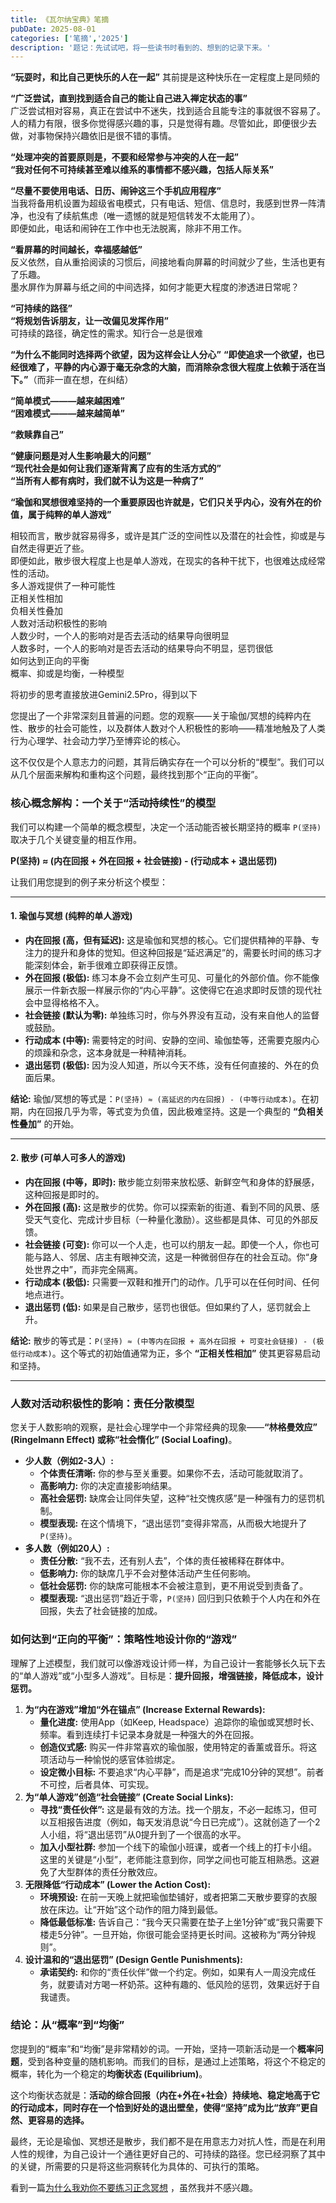 ```yaml
---
title: 《瓦尔纳宝典》笔摘
pubDate: 2025-08-01
categories: ['笔摘','2025']
description: '题记：先试试吧，将一些读书时看到的、想到的记录下来。'
---
```


**“玩耍时，和比自己更快乐的人在一起”**
其前提是这种快乐在一定程度上是同频的



**“广泛尝试，直到找到适合自己的能让自己进入禅定状态的事”**  
广泛尝试相对容易，真正在尝试中不迷失，找到适合且能专注的事就很不容易了。  
人的精力有限，很多你觉得感兴趣的事，只是觉得有趣。尽管如此，即便很少去做，对事物保持兴趣依旧是很不错的事情。



**“处理冲突的首要原则是，不要和经常参与冲突的人在一起”**  
**“我对任何不可持续甚至难以维系的事情都不感兴趣，包括人际关系”**



**“尽量不要使用电话、日历、闹钟这三个手机应用程序”**  
当我将备用机设置为超级省电模式，只有电话、短信、信息时，我感到世界一阵清净，也没有了续航焦虑（唯一遗憾的就是短信转发不太能用了）。  
即便如此，电话和闹钟在工作中也无法脱离，除非不用工作。



**“看屏幕的时间越长，幸福感越低”**  
反义依然，自从重拾阅读的习惯后，间接地看向屏幕的时间就少了些，生活也更有了乐趣。  
墨水屏作为屏幕与纸之间的中间选择，如何才能更大程度的渗透进日常呢？



**“可持续的路径”**  
**“将规划告诉朋友，让一改偏见发挥作用”**  
可持续的路径，确定性的需求。知行合一总是很难



**“为什么不能同时选择两个欲望，因为这样会让人分心”**
**“即使追求一个欲望，也已经很难了，平静的内心源于毫无杂念的大脑，而消除杂念很大程度上依赖于活在当下。”**（而非一直在想，在纠结）



**“简单模式———越来越困难”**  
**“困难模式———越来越简单”**



**“救赎靠自己”**



**“健康问题是对人生影响最大的问题”**  
**“现代社会是如何让我们逐渐背离了应有的生活方式的”**  
**“当所有人都有病时，我们就不认为这是一种病了”**



**“瑜伽和冥想很难坚持的一个重要原因也许就是，它们只关乎内心，没有外在的价值，属于纯粹的单人游戏”**

相较而言，散步就容易得多，或许是其广泛的空间性以及潜在的社会性，抑或是与自然走得更近了些。  
即便如此，散步很大程度上也是单人游戏，在现实的各种干扰下，也很难达成经常性的活动。  
多人游戏提供了一种可能性  
正相关性相加  
负相关性叠加  
人数对活动积极性的影响  
人数少时，一个人的影响对是否去活动的结果导向很明显  
人数多时，一个人的影响对是否去活动的结果导向不明显，惩罚很低  
如何达到正向的平衡  
概率、抑或是均衡，一种模型


将初步的思考直接放进Gemini2.5Pro，得到以下


您提出了一个非常深刻且普遍的问题。您的观察——关于瑜伽/冥想的纯粹内在性、散步的社会可能性，以及群体人数对个人积极性的影响——精准地触及了人类行为心理学、社会动力学乃至博弈论的核心。

这不仅仅是个人意志力的问题，其背后确实存在一个可以分析的“模型”。我们可以从几个层面来解构和重构这个问题，最终找到那个“正向的平衡”。



### **核心概念解构：一个关于“活动持续性”的模型**



我们可以构建一个简单的概念模型，决定一个活动能否被长期坚持的概率 `P(坚持)` 取决于几个关键变量的相互作用。

**P(坚持) ≈ (内在回报 + 外在回报 + 社会链接) - (行动成本 + 退出惩罚)**

让我们用您提到的例子来分析这个模型：

------



#### **1. 瑜伽与冥想 (纯粹的单人游戏)**



* **内在回报 (高，但有延迟):** 这是瑜伽和冥想的核心。它们提供精神的平静、专注力的提升和身体的觉知。但这种回报是“延迟满足”的，需要长时间的练习才能深刻体会，新手很难立即获得正反馈。
* **外在回报 (极低):** 练习本身不会立刻产生可见、可量化的外部价值。你不能像展示一件新衣服一样展示你的“内心平静”。这使得它在追求即时反馈的现代社会中显得格格不入。
* **社会链接 (默认为零):** 单独练习时，你与外界没有互动，没有来自他人的监督或鼓励。
* **行动成本 (中等):** 需要特定的时间、安静的空间、瑜伽垫等，还需要克服内心的烦躁和杂念，这本身就是一种精神消耗。
* **退出惩罚 (极低):** 因为没人知道，所以今天不练，没有任何直接的、外在的负面后果。

**结论:** 瑜伽/冥想的等式是：`P(坚持) ≈ (高延迟的内在回报) - (中等行动成本)`。在初期，内在回报几乎为零，等式变为负值，因此极难坚持。这是一个典型的 **“负相关性叠加”** 的开始。

------



#### **2. 散步 (可单人可多人的游戏)**



* **内在回报 (中等，即时):** 散步能立刻带来放松感、新鲜空气和身体的舒展感，这种回报是即时的。
* **外在回报 (高):** 这是散步的优势。你可以探索新的街道、看到不同的风景、感受天气变化、完成计步目标（一种量化激励）。这些都是具体、可见的外部反馈。
* **社会链接 (可变):** 你可以一个人走，也可以约朋友一起。即使一个人，你也可能与路人、邻居、店主有眼神交流，这是一种微弱但存在的社会互动。你“身处世界之中”，而非完全隔离。
* **行动成本 (极低):** 只需要一双鞋和推开门的动作。几乎可以在任何时间、任何地点进行。
* **退出惩罚 (低):** 如果是自己散步，惩罚也很低。但如果约了人，惩罚就会上升。

**结论:** 散步的等式是：`P(坚持) ≈ (中等内在回报 + 高外在回报 + 可变社会链接) - (极低行动成本)`。这个等式的初始值通常为正，多个 **“正相关性相加”** 使其更容易启动和坚持。

------



### **人数对活动积极性的影响：责任分散模型**



您关于人数影响的观察，是社会心理学中一个非常经典的现象——**“林格曼效应” (Ringelmann Effect) 或称“社会惰化” (Social Loafing)**。

* **少人数（例如2-3人）:**
	* **个体责任清晰:** 你的参与至关重要。如果你不去，活动可能就取消了。
	* **高影响力:** 你的决定直接影响结果。
	* **高社会惩罚:** 缺席会让同伴失望，这种“社交愧疚感”是一种强有力的惩罚机制。
	* **模型表现:** 在这个情境下，“退出惩罚”变得非常高，从而极大地提升了 `P(坚持)`。
* **多人数（例如20人）:**
	* **责任分散:** “我不去，还有别人去”，个体的责任被稀释在群体中。
	* **低影响力:** 你的缺席几乎不会对整体活动产生任何影响。
	* **低社会惩罚:** 你的缺席可能根本不会被注意到，更不用说受到责备了。
	* **模型表现:** “退出惩罚”趋近于零，`P(坚持)` 回归到只依赖于个人内在和外在回报，失去了社会链接的加成。



### **如何达到“正向的平衡”：策略性地设计你的“游戏”**



理解了上述模型，我们就可以像游戏设计师一样，为自己设计一套能够长久玩下去的“单人游戏”或“小型多人游戏”。目标是：**提升回报，增强链接，降低成本，设计惩罚。**

1. **为“内在游戏”增加“外在锚点” (Increase External Rewards):**
	* **量化进度:** 使用App（如Keep, Headspace）追踪你的瑜伽或冥想时长、频率。看到连续打卡记录本身就是一种强大的外在回报。
	* **创造仪式感:** 购买一件非常喜欢的瑜伽服，使用特定的香薰或音乐。将这项活动与一种愉悦的感官体验绑定。
	* **设定微小目标:** 不要追求“内心平静”，而是追求“完成10分钟的冥想”。前者不可控，后者具体、可实现。
2. **为“单人游戏”创造“社会链接” (Create Social Links):**
	* **寻找“责任伙伴”:** 这是最有效的方法。找一个朋友，不必一起练习，但可以互相报告进度（例如，每天发消息说“今日已完成”）。这就创造了一个2人小组，将“退出惩罚”从0提升到了一个很高的水平。
	* **加入小型社群:** 参加一个线下的瑜伽小班课，或者一个线上的打卡小组。这里的关键是“小型”，老师能注意到你，同学之间也可能互相熟悉。这避免了大型群体的责任分散效应。
3. **无限降低“行动成本” (Lower the Action Cost):**
	* **环境预设:** 在前一天晚上就把瑜伽垫铺好，或者把第二天散步要穿的衣服放在床边。让“开始”这个动作的阻力降到最低。
	* **降低最低标准:** 告诉自己：“我今天只需要在垫子上坐1分钟”或“我只需要下楼走5分钟”。一旦开始，你很可能会坚持更长时间。这被称为“两分钟规则”。
4. **设计温和的“退出惩罚” (Design Gentle Punishments):**
	* **承诺契约:** 和你的“责任伙伴”做一个约定。例如，如果有人一周没完成任务，就要请对方喝一杯奶茶。这种有趣的、低风险的惩罚，效果远好于自我谴责。



### **结论：从“概率”到“均衡”**



您提到的“概率”和“均衡”是非常精妙的词。一开始，坚持一项新活动是一个**概率问题**，受到各种变量的随机影响。而我们的目标，是通过上述策略，将这个不稳定的概率，转化为一个稳定的**均衡状态 (Equilibrium)**。

这个均衡状态就是：**活动的综合回报（内在+外在+社会）持续地、稳定地高于它的行动成本，同时存在一个恰到好处的退出壁垒，使得“坚持”成为比“放弃”更自然、更容易的选择。**

最终，无论是瑜伽、冥想还是散步，我们都不是在用意志力对抗人性，而是在利用人性的规律，为自己设计一个通往更好自己的、可持续的路径。您已经洞察了其中的关键，所需要的只是将这些洞察转化为具体的、可执行的策略。



看到一篇[为什么我劝你不要练习正念冥想](https://sspai.com/post/101205) ，虽然我并不感兴趣。